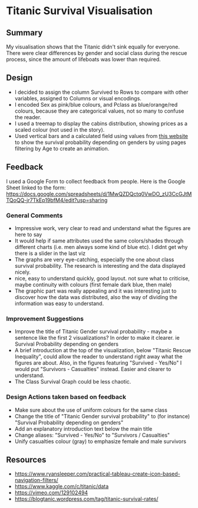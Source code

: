 # Titanic Survival Visualisation

## Summary 
My visualisation shows that the Titanic didn't sink equally for everyone. There were clear differences by gender and social class during the rescue process, since the amount of lifeboats was lower than required.

## Design
* I decided to assign the column Survived to Rows to compare with other variables, assigned to Columns or visual encodings.
* I encoded Sex as pink/blue colours, and Pclass as blue/orange/red colours, because they are categorical values, not so many to confuse the reader.
* I used a treemap to display the cabins distribution, showing prices as a scaled colour (not used in the story).
* Used vertical bars and a calculated field using values from [this website](https://blogtanic.wordpress.com/tag/titanic-survival-rates/) to show the survival probability depending on genders by using pages filtering by Age to create an animation.

## Feedback
I used a Google Form to collect feedback from people. Here is the Google Sheet linked to the form:
https://docs.google.com/spreadsheets/d/1MwQZDQctq0VwDO_zU3CcGJtMTQoQQ-jr7TkEp19bfM4/edit?usp=sharing

### General Comments
* Impressive work, very clear to read and understand what the figures are here to say
* It would help if same attributes used the same colors/shades through different charts (i.e. men always some kind of blue etc). I didnt get why there is a slider in the last viz
* The graphs are very eye-catching, especially the one about class survival probability. The research is interesting and the data displayed nicely.
* nice, easy to understand quickly, good layout. not sure what to criticise, maybe continuity with colours (first female dark blue, then male)
* The graphic part was really appealing and it was interesting just to discover how the data was distributed, also the way of dividing the information was easy to understand.

### Improvement Suggestions
* Improve the title of Titanic Gender survival probability - maybe a sentence like the first 2 visualizations? In order to make it clearer. ie Survival Probability depending on genders
* A brief introduction at the top of the visualization, below "Titanic Rescue Inequality", could allow the reader to understand right away what the figures are about. Also, in the figures featuring "Survived - Yes/No" I would put "Survivors - Casualties" instead. Easier and clearer to understand.
* The Class Survival Graph could be less chaotic.

### Design Actions taken based on feedback
* Make sure about the use of uniform colours for the same class
* Change the title of "Titanic Gender survival probability" to  (for instance) "Survival Probability depending on genders"
* Add an explanatory introduction text below the main title
* Change aliases: "Survived - Yes/No" to "Survivors / Casualties"
* Unify casualties colour (gray) to emphasize female and male survivors

## Resources
* https://www.ryansleeper.com/practical-tableau-create-icon-based-navigation-filters/
* https://www.kaggle.com/c/titanic/data
* https://vimeo.com/129102494
* https://blogtanic.wordpress.com/tag/titanic-survival-rates/